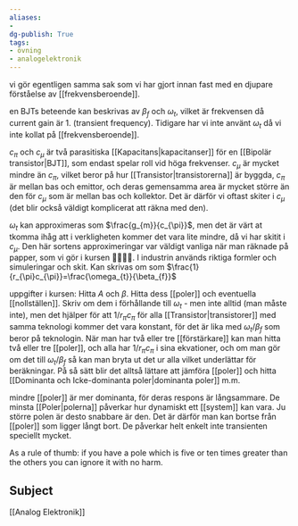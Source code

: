```yaml
---
aliases: 
- 
dg-publish: True
tags: 
- övning
- analogelektronik
---
```

vi gör egentligen samma sak som vi har gjort innan fast med en djupare förståelse av [[frekvensberoende]]. 

en BJTs beteende kan beskrivas av $\beta_{f}$ och $\omega_{t}$, vilket är frekvensen då current gain är 1. (transient frequency). Tidigare har vi inte använt $\omega_{t}$ då vi inte kollat på [[frekvensberoende]]. 

$c_\pi$ och $c_\mu$ är två parasitiska [[Kapacitans|kapacitanser]] för en [[Bipolär transistor|BJT]], som endast spelar roll vid höga frekvenser. $c_\mu$ är mycket mindre än $c_{\pi}$, vilket beror på hur [[Transistor|transistorerna]] är byggda, $c_\pi$ är mellan bas och emittor, och deras gemensamma area är mycket större än den för $c_\mu$ som är mellan bas och kollektor. Det är därför vi oftast skiter i $c_\mu$ (det blir också väldigt komplicerat att räkna med den).

$\omega_{t}$ kan approximeras som $\frac{g_{m}}{c_{\pi}}$, men det är värt at tkomma ihåg att i verkligheten kommer det vara lite mindre, då vi har skitit i $c_{\mu}$. Den här sortens approximeringar var väldigt vanliga när man räknade på papper, som vi gör i kursen 🤪🤪🤡🤡. I industrin används riktiga formler och simuleringar och skit. Kan skrivas om som $\frac{1}{r_{\pi}c_{\pi}}=\frac{\omega_{t}}{\beta_{f}}$

uppgifter i kursen: 
Hitta $A$ och $\beta$. Hitta dess [[poler]] och eventuella [[nollställen]]. Skriv om dem i förhållande till $\omega_{t}$ - men inte alltid (man måste inte), men det hjälper för att $1/r_{\pi}c_{\pi}$ för alla [[Transistor|transistorer]] med samma teknologi kommer det vara konstant, för det är lika med $\omega_{t}/\beta_{f}$ som beror på teknologin. När man har två eller tre [[förstärkare]] kan man hitta två eller tre [[poler]], och alla har $1/r_{\pi}c_{\pi}$ i sina ekvationer, och om man gör om det till  $\omega_{t}/\beta_{f}$ så kan man bryta ut det ur alla vilket underlättar för beräkningar. På så sätt blir det alltså lättare att jämföra [[poler]] och hitta [[Dominanta och Icke-dominanta poler|dominanta poler]] m.m. 

mindre [[poler]] är mer dominanta, för deras respons är långsammare. De minsta [[Poler|polerna]] påverkar hur dynamiskt ett [[system]] kan vara. Ju större polen är desto snabbare är den. Det är därför man kan bortse från [[poler]] som ligger långt bort. De påverkar helt enkelt inte transienten speciellt mycket. 

As a rule of thumb: if you have a pole which is five or ten times greater than the others you can ignore it with no harm.


## Subject
[[Analog Elektronik]]